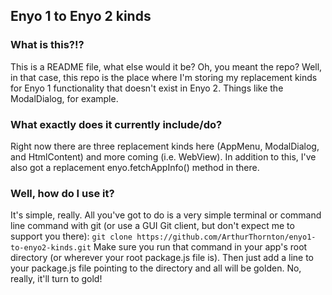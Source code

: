 ## Enyo 1 to Enyo 2 kinds
### What is this?!?
This is a README file, what else would it be? Oh, you meant the repo? Well, in that case, this repo is the place where I'm storing my replacement kinds for Enyo 1 functionality that doesn't exist in Enyo 2. Things like the ModalDialog, for example.
### What exactly does it currently include/do?
Right now there are three replacement kinds here (AppMenu, ModalDialog, and HtmlContent) and more coming (i.e. WebView). In addition to this, I've also got a replacement enyo.fetchAppInfo() method in there.
### Well, how do I use it?
It's simple, really. All you've got to do is a very simple terminal or command line command with git (or use a GUI Git client, but don't expect me to support you there):
`git clone https://github.com/ArthurThornton/enyo1-to-enyo2-kinds.git`
Make sure you run that command in your app's root directory (or wherever your root package.js file is). Then just add a line to your package.js file pointing to the directory and all will be golden. No, really, it'll turn to gold!